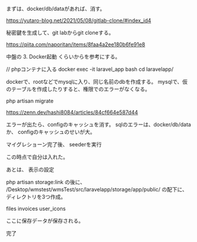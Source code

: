 まずは、docker/db/dataがあれば、消す。

https://yutaro-blog.net/2021/05/08/gitlab-clone/#index_id4

秘密鍵を生成して、git labからgit cloneする。


https://qiita.com/naporitan/items/8faa4a2ee180b6fe91e8

中盤の
3. Docker起動
くらいからを参考にする。

// phpコンテナに入る
docker exec -it laravel_app bash
cd laravelapp/


dockerで、rootなどでmysqlに入り、同じ名前のdbを作成する。
mysqlで、仮のテーブルを作成したりすると、権限でのエラーがなくなる。


php artisan migrate

https://zenn.dev/hashi8084/articles/84cf664e587d44

エラーが出たら、configのキャッシュを消す。
sqlのエラーは、docker/db/dataか、
configのキャッシュのせいが大。

マイグレショーン完了後、
seederを実行

この時点で自分は入れた。


あとは、
表示の設定

php artisan storage:link
の後に、
/Desktop/wmstest/wmsTest/src/laravelapp/storage/app/public/
の配下に、ディレクトリを3つ作成。

files
invoices
user_icons

ここに保存データが保存される。

完了
